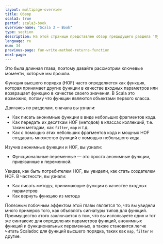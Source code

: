 ```yaml
---
layout: multipage-overview
title: Обзор
scala3: true
partof: scala3-book
overview-name: "Scala 3 — Book"
type: section
description: На этой странице представлен обзор предыдущего раздела 'Функции'.
language: ru
num: 34
previous-page: fun-write-method-returns-function
next-page:
---
```


Это была длинная глава, поэтому давайте рассмотрим ключевые моменты, которые мы прошли.

Функция высшего порядка (HOF) часто определяется как функция, 
которая принимает другие функции в качестве входных параметров или возвращает функцию в качестве своего значения. 
В Scala это возможно, потому что функции являются объектами первого класса.

Двигаясь по разделам, сначала вы узнали:

- Как писать анонимные функции в виде небольших фрагментов кода.
- Как передать их десяткам HOF (методов) в классах коллекций, т.е. таким методам, как `filter`, `map` и т.д.
- Как с помощью этих небольших фрагментов кода и мощных HOF создавать множество функций с помощью небольшого кода.

Изучив анонимные функции и HOF, вы узнали:

- Функциональные переменные — это просто анонимные функции, привязанные к переменной.

Увидев, как быть потребителем HOF, вы увидели, как стать создателем HOF. 
В частности, вы узнали:

- Как писать методы, принимающие функции в качестве входных параметров
- Как вернуть функцию из метода

Полезным побочным эффектом этой главы является то, 
что вы увидели много примеров того, как объявлять сигнатуры типов для функций. 
Преимущество этого заключается в том, что вы используете один и тот же синтаксис 
для определения параметров функций, анонимных функций и функциональных переменных, 
а также становится легче читать Scaladoc для функций высшего порядка, таких как `map`, `filter` и другие.
